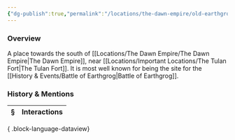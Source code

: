 ```yaml
---
{"dg-publish":true,"permalink":"/locations/the-dawn-empire/old-earthgrog/","tags":["Undiscovered"],"updated":"2025-06-11T21:50:10.485+01:00"}
---
```


### Overview
A place towards the south of [[Locations/The Dawn Empire/The Dawn Empire\|The Dawn Empire]], near [[Locations/Important Locations/The Tulan Fort\|The Tulan Fort]]. It is most well known for being the site for the [[History & Events/Battle of Earthgrog\|Battle of Earthgrog]].

### History & Mentions
| § | Interactions |
| - | ------------ |

{ .block-language-dataview}